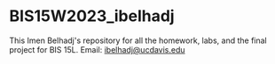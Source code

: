# BIS15W2023_ibelhadj

This Imen Belhadj's repository for all the homework, labs, and the final project for BIS 15L. Email: ibelhadj@ucdavis.edu

